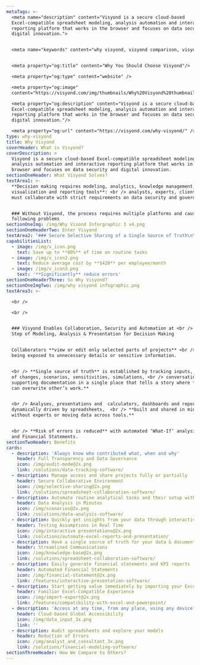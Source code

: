 ```yaml
---
metaTags: >-
  <meta name="description" content="Visyond is a secure cloud-based
  Excel-compatible spreadsheet modeling, analysis automation and interactive
  reporting platform that works in the browser and focuses on data security and
  digital innovation.">


  <meta name="keywords" content="why visyond, visyond comparison, visyond vs">


  <meta property="og:title" content="Why You Should Choose Visyond"/>

  <meta property="og:type" content="website" />

  <meta property="og:image"
  content="https://visyond.com/img/thumbnails/Why%20Visyond%20thumbnail%201200x628.png">

  <meta property="og:description" content="Visyond is a secure cloud-based
  Excel-compatible spreadsheet modeling, analysis automation and interactive
  reporting platform that works in the browser and focuses on data security and
  digital innovation."/>

  <meta property="og:url" content="https://visyond.com/why-visyond/" />
type: why-visyond
title: Why Visyond
coverHeader: What is Visyond?
coverDescription: >
  Visyond is a secure cloud-based Excel-compatible spreadsheet modeling,
  analysis automation and interactive reporting platform that works in the
  browser and focuses on data security and digital innovation.
sectionOneHeader: What Visyond Solves?
textArea1: >-
  **Decision making requires modeling, analytics, knowledge management, data
  visualization and reporting tools**: <br /> analysts, experts, clients, CxOs
  must collaborate with strict requirements on data security and governance.


  ### Without Visyond, the process requires multiple platforms and causes the
  following problems
sectionOneImg: /img/Why Visond Inforgraphic 3 v4.png
sectionOneHeaderTwo: Enter Visyond
textArea2: "### Secure Selective Sharing of a Single Source of Truth\n\nSecure data by sharing only sub-parts each collaborator needs to interact with.\n\nTrack all changes, comments, support information in one place.\n\nTransparency, governance, accountability, knowledge management.\n\n<br />\n\n### Collaborative Automatic What-if Analysis in Real Time\n\nDo in minutes what takes you days now.\n\nCollaborators contribute analyses in one document, not their version. \r\n\nData Visualization in the same place where you carry out calculations.\n\nAutomatic, spreadsheet-driven presentations and reporting.\n\n<br />\n\n### Minimum Learning Curve and Compatibility with Excel\n\nKeep your work habits & leverage Excel skills in a familiar environment.\n\nCustom workflows, integrations and on-premise installation available.\n\nAutomated and standardized workflows.\n"
capabilitiesList:
  - image: /img/v_icon.png
    text: Save up to **80%** of time on routine tasks
  - image: /img/v_icon2.png
    text: Reduce average cost by **$420** per employee/month
  - image: /img/v_icon3.png
    text: '**Significantly** reduce errors'
sectionOneHeaderThree: So Why Visyond?
sectionOneImgTwo: /img/why visyond infographic.png
textArea3: >-

  <br />

  <br />


  ### Visyond Enables Collaboration, Security and Automation at <br /> Every
  Step of Modeling, Analysis & Presentation for Decision Making


  Collaborators **view or edit only selected parts of projects** <br /> without
  being exposed to unnecessary details or sensitive information.


  <br /> **Single source of truth** is established by tracking inputs, history
  of changes, scenarios, sensitivities, simulations, <br /> conversations, and
  supporting documentation in a single place that tells a story where **nobody
  can overwrite other’s work.**


  <br /> Analyses, presentations and  calculators, dashboards and reports are
  dynamically driven by spreadsheets,  <br /> **built and shared in minutes  
  without experts or moving data across tools.**


  <br /> **Risk of errors is reduced** with automated ‘What-If’ analysis,
  and Financial Statements.
sectionTwoHeader: Benefits
cards:
  - description: 'Always know who contributed what, when and why'
    header: Full Transparency and Data Governance
    icon: /img/audit-mode@2x.png
    link: /solutions/data-tracking-software/
  - description: Manage access and share projects fully or partially
    header: Secure Collaborative Environment
    icon: /img/selective-sharing@2x.png
    link: /solutions/spreadsheet-collaboration-software/
  - description: Automate routine analytical tasks and their setup without experts
    header: Data Analysis in Minutes
    icon: /img/scenarios@2x.png
    link: /solutions/data-analysis-software/
  - description: Quickly get insights from your data through interactive presentations
    header: Testing Assumptions in Real Time
    icon: /img/interactive presentations@2x.png
    link: /solutions/automate-excel-reports-and-presentation/
  - description: Have a single source of truth for your data & documentation
    header: Streamlined Communications
    icon: /img/knowledge-base@2x.png
    link: /solutions/spreadsheet-collaboration-software/
  - description: Easily generate financial statements and KPI reports
    header: Automated Financial Statements
    icon: /img/financial-statement@2x.png
    link: /features/interactive-presentation-software/
  - description: Start getting value immediately by importing your Excel file
    header: Familiar Excel-Compatible Experience
    icon: /img/import-export@2x.png
    link: /features/compatibility-with-excel-and-powerpoint/
  - description: 'Access at any time, from any place, using any device'
    header: Cloud-based Global Accessibility
    icon: /img/data_input_3x.png
    link: ''
  - description: Audit spreadsheets and explore your models
    header: Reduction of Errors
    icon: /img/analyst_and_consultant_3x.png
    link: /solutions/financial-modeling-software/
sectionThreeHeader: How We Compare to Others?
---
```


